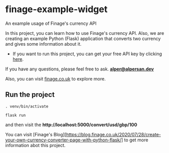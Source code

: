 # finage-example-widget
An example usage of Finage's currency API


In this project, you can learn how to use Finage's currency API. Also, we are creating an example Python (Flask) application that converts two currency and 
gives some information about it.

- If you want to run this project, you can get your free API key by clicking [here](https://moon.finage.co.uk/register?subscribe=API00).


If you have any questions, please feel free to ask. 
**alper@alpersan.dev**


Also, you can visit [finage.co.uk](finage.co.uk) to explore more.


## Run the project
`. venv/bin/activate`

`flask run`

and then visit the **http://localhost:5000/convert/usd/gbp/100**


You can visit [Finage's Blog][https://blog.finage.co.uk/2020/07/28/create-your-own-currency-converter-page-with-python-flask/] to get more information abot this project.
